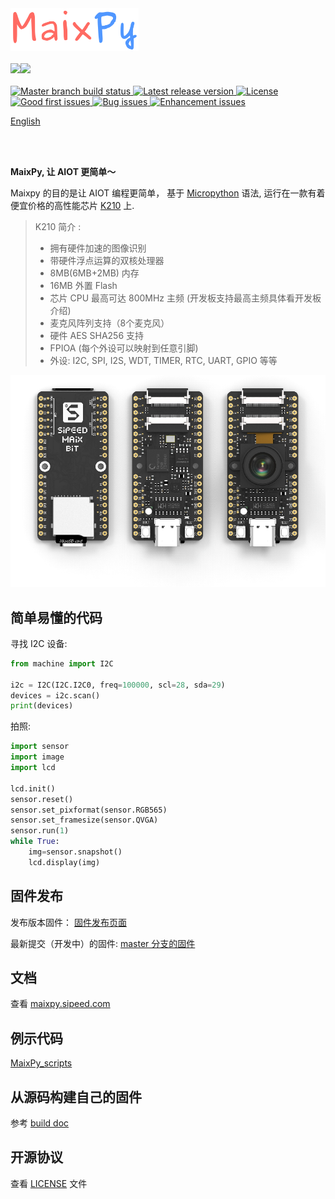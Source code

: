 <img width=205 src="ports/k210-freertos/docs/assets/maixpy.png">


<br />
<br />



<div class="title_pic">
    <img src="ports/k210-freertos/docs/assets/micropython.png"><img src="ports/k210-freertos/docs/assets/icon_sipeed2.png"  height="60">
</div>

<br />


<a href="https://travis-ci.org/sipeed/MaixPy">
    <img src="https://travis-ci.org/sipeed/MaixPy.svg?branch=master" alt="Master branch build status" />
</a>
<a href="https://github.com/sipeed/MaixPy/releases">
    <img src="https://img.shields.io/github/release/sipeed/maixpy.svg" alt="Latest release version" />
</a>
<a href="https://github.com/sipeed/MaixPy/blob/master/LICENSE.md">
    <img src="https://img.shields.io/badge/license-Apache%20v2.0-orange.svg" alt="License" />
</a>

<br />

<a href="https://github.com/sipeed/MaixPy/issues?utf8=%E2%9C%93&q=is%3Aissue+label%3A%22good+first+issue%22">
    <img src="https://img.shields.io/github/issues/sipeed/maixpy/good%20first%20issue.svg" alt="Good first issues" />
</a>
<a href="https://github.com/sipeed/MaixPy/issues?q=is%3Aopen+is%3Aissue+label%3Abug">
    <img src="https://img.shields.io/github/issues/sipeed/maixpy/bug.svg" alt="Bug issues" />
</a>
<a href="https://github.com/sipeed/MaixPy/issues?q=is%3Aissue+is%3Aopen+label%3Aenhancement">
    <img src="https://img.shields.io/github/issues/sipeed/maixpy/enhancement.svg" alt="Enhancement issues" />
</a>


<br />

[English](README.md)

<br />
<br />

**MaixPy, 让 AIOT 更简单～**

Maixpy 的目的是让 AIOT 编程更简单， 基于 [Micropython](http://www.micropython.org) 语法, 运行在一款有着便宜价格的高性能芯片 [K210](https://kendryte.com) 上.
> K210 简介 : 
> * 拥有硬件加速的图像识别
> * 带硬件浮点运算的双核处理器
> * 8MB(6MB+2MB) 内存
> * 16MB 外置 Flash
> * 芯片 CPU 最高可达 800MHz 主频 (开发板支持最高主频具体看开发板介绍)
> * 麦克风阵列支持（8个麦克风）
> * 硬件 AES SHA256 支持
> * FPIOA (每个外设可以映射到任意引脚)
> * 外设: I2C, SPI, I2S, WDT, TIMER, RTC, UART, GPIO 等等

![](ports/k210-freertos/docs/assets/maix_bit.png)

## 简单易懂的代码

寻找 I2C 设备:

```python
from machine import I2C

i2c = I2C(I2C.I2C0, freq=100000, scl=28, sda=29)
devices = i2c.scan()
print(devices)
```

拍照:

```python
import sensor
import image
import lcd

lcd.init()
sensor.reset()
sensor.set_pixformat(sensor.RGB565)
sensor.set_framesize(sensor.QVGA)
sensor.run(1)
while True:
    img=sensor.snapshot()
    lcd.display(img)
```

## 固件发布

发布版本固件： [固件发布页面](https://github.com/sipeed/MaixPy/releases)

最新提交（开发中）的固件: [master 分支的固件](http://dl.sipeed.com/MAIX/MaixPy/release/master/)

## 文档

查看 [maixpy.sipeed.com](https://maixpy.sipeed.com)

## 例示代码

[MaixPy_scripts](https://github.com/sipeed/MaixPy_scripts)

## 从源码构建自己的固件

参考 [build doc](ports/k210-freertos/README.md)

## 开源协议

查看 [LICENSE](LICENSE.md) 文件



